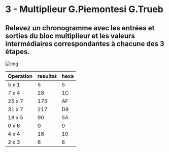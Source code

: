 # 3 - Multiplieur G.Piemontesi G.Trueb

## Relevez un chronogramme avec les entrées et sorties du bloc multiplieur et les valeurs intermédiaires correspondantes à chacune des 3 étapes.
![img](https://github.com/truebguillaume/ARO-Labs/blob/main/3%20-%20Multiplieur/ARO.png)


|Operation|resultat|hexa|
|---------|--------|----|
|5 x 1    |5       |5   |
|7 x 4    |28      |1C  |
|25 x 7   |175     |AF  |
|31 x 7   |217     |D9  |
|18 x 5   |90      |5A  |
|0 x 6    |0       |0   |
|4 x 4    |16      |10  |
|2 x 3    |6       |6   |
